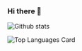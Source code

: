 ### Hi there 👋




![Github stats](https://github-readme-stats.vercel.app/api?username=heshamouda&theme=highcontrast&show_icons=true&include_all_commits=true)


![Top Languages Card](https://github-readme-stats.vercel.app/api/top-langs/?username=heshamouda&layout=compact&langs_count=8)



